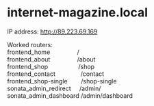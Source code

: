# internet-magazine.local
IP address: http://89.223.69.169

Worked routers:<br>
frontend_home  &nbsp;&nbsp;&nbsp;&nbsp;  &nbsp;&nbsp;&nbsp;&nbsp;&nbsp;&nbsp;&nbsp;&nbsp;&nbsp; /                                                   
frontend_about    &nbsp;&nbsp;&nbsp;&nbsp; &nbsp;&nbsp;&nbsp;&nbsp;&nbsp;&nbsp;&nbsp;&nbsp;&nbsp;&nbsp;/about                                              
frontend_shop      &nbsp;&nbsp;&nbsp;&nbsp;&nbsp;  &nbsp;&nbsp;&nbsp;&nbsp;&nbsp;&nbsp;&nbsp;&nbsp;&nbsp;&nbsp; /shop                                               
frontend_contact       &nbsp;&nbsp;&nbsp;&nbsp;&nbsp; &nbsp;&nbsp;&nbsp;&nbsp;&nbsp;&nbsp;&nbsp; /contact                                            
frontend_shop-single    &nbsp;&nbsp;&nbsp;&nbsp;  &nbsp;  /shop-single                                         
sonata_admin_redirect     &nbsp;&nbsp;&nbsp;       /admin/                                             
sonata_admin_dashboard              /admin/dashboard    